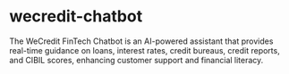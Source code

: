 # wecredit-chatbot
The WeCredit FinTech Chatbot is an AI-powered assistant that provides real-time guidance on loans, interest rates, credit bureaus, credit reports, and CIBIL scores, enhancing customer support and financial literacy.
